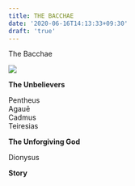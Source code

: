 ```yaml
---
title: THE BACCHAE
date: '2020-06-16T14:13:33+09:30'
draft: 'true'
---
```

The Bacchae

![](/images/uploads/the-bacchae.jpg)

**The Unbelievers**

Pentheus\
Agauē\
Cadmus\
Teiresias

**The Unforgiving God**

Dionysus

**Story**
